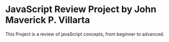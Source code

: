 # JavaScript Review Project by John Maverick P. Villarta
This Project is a review of javaScript concepts, from beginner to advanced.